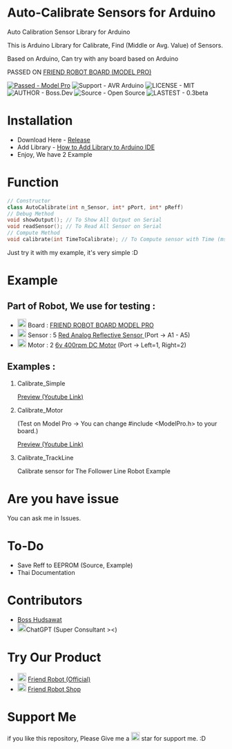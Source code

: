 # Auto-Calibrate Sensors for Arduino
Auto Calibration Sensor Library for Arduino

This is Arduino Library for Calibrate, Find (Middle or Avg. Value) of Sensors.

Based on Arduino, Can try with any board based on Arduino

PASSED ON <a href="http://www.friendrobotshop.com/product/65/board-model-pro">FRIEND ROBOT BOARD (MODEL PRO)</a>

[![Passed - Model Pro](https://img.shields.io/badge/PASSED-Model_Pro-2ea44f)](http://www.friendrobotshop.com/product/65/board-model-pro)
![Support - AVR Arduino](https://img.shields.io/badge/SUPPORT-AVR_Arduino-2ea44f)
![LICENSE - MIT](https://img.shields.io/badge/LICENSE-MIT-2ea44f)
![AUTHOR - Boss.Dev](https://img.shields.io/badge/AUTHOR-BossBoxing-2ea44f)
![Source - Open Source](https://img.shields.io/badge/SOURCE-Open_Source-2ea44f)
![LASTEST - 0.3beta](https://img.shields.io/badge/LASTEST-0.3beta-2ea44f)
# Installation

- Download Here - <a href="https://github.com/BossBoxing/autocalibration_sensor/releases">Release</a>
- Add Library - <a href="https://support.arduino.cc/hc/en-us/articles/5145457742236-Add-libraries-to-Arduino-IDE">How to Add Library to Arduino IDE</a>
- Enjoy, We have 2 Example

# Function

```cpp
// Constructor
class AutoCalibrate(int n_Sensor, int* pPort, int* pReff)
// Debug Method
void showOutput(); // To Show All Output on Serial
void readSensor(); // To Read All Sensor on Serial
// Compute Method
void calibrate(int TimeToCalibrate); // To Compute sensor with Time (ms.)
```

Just try it with my example, it's very simple :D

# Example

## Part of Robot, We use for testing :

- <img src="https://fonts.gstatic.com/s/e/notoemoji/latest/1f4a1/512.gif" alt="💡" width="20" height="20"> Board : <a href="http://www.friendrobotshop.com/product/65/board-model-pro">FRIEND ROBOT BOARD MODEL PRO</a>
- <img src="https://fonts.gstatic.com/s/e/notoemoji/latest/1f440/512.gif" alt="👀" width="20" height="20"> Sensor : 5 <a href="http://www.friendrobotshop.com/product/17/%E0%B9%80%E0%B8%8B%E0%B8%99%E0%B9%80%E0%B8%8B%E0%B8%AD%E0%B8%A3%E0%B9%8C%E0%B8%95%E0%B8%A3%E0%B8%A7%E0%B8%88%E0%B8%88%E0%B8%B1%E0%B8%9A%E0%B9%81%E0%B8%AA%E0%B8%87%E0%B8%9E%E0%B8%B7%E0%B9%89%E0%B8%99%E0%B8%9C%E0%B8%B4%E0%B8%A7%E0%B8%A7%E0%B8%B1%E0%B8%95%E0%B8%96%E0%B8%B8-%E0%B9%81%E0%B8%9A%E0%B8%9A%E0%B8%95%E0%B9%88%E0%B8%AD%E0%B8%AA%E0%B8%B2%E0%B8%A2%E0%B9%81%E0%B8%99%E0%B8%A7%E0%B8%99%E0%B8%AD%E0%B8%99">Red Analog Reflective Sensor </a> (Port -> A1 - A5)
- <img src="https://fonts.gstatic.com/s/e/notoemoji/latest/1f9bf/512.gif" alt="🦿" width="20" height="20"> Motor : 2 <a href="http://www.friendrobotshop.com/product/138/%E0%B8%A1%E0%B8%AD%E0%B9%80%E0%B8%95%E0%B8%AD%E0%B8%A3%E0%B9%8C-16ga-500-rpm-%E0%B8%9E%E0%B8%A3%E0%B9%89%E0%B8%AD%E0%B8%A1%E0%B8%AA%E0%B8%B2%E0%B8%A2">6v 400rpm DC Motor</a> (Port -> Left=1, Right=2)

## Examples :

1. Calibrate_Simple
   
   <a href="https://www.youtube.com/watch?v=JVZyO-eq-WA">Preview (Youtube Link)</a> 

2. Calibrate_Motor 
   
   (Test on Model Pro -> You can change #include <ModelPro.h> to your board.)

    <a href="https://www.youtube.com/watch?v=yv9DqHfQLeA">Preview (Youtube Link)</a>

3. Calibrate_TrackLine

   Calibrate sensor for The Follower Line Robot Example


# Are you have issue

You can ask me in Issues.
# To-Do

- Save Reff to EEPROM (Source, Example)
- Thai Documentation

# Contributors

- <a href="">Boss Hudsawat</a>
- <img src="https://fonts.gstatic.com/s/e/notoemoji/latest/2728/512.gif" alt="✨" width="20" height="20">ChatGPT (Super Consultant ><)

# Try Our Product

- <img src="https://fonts.gstatic.com/s/e/notoemoji/latest/1f916/512.gif" alt="🤖" width="20" height="20">  <a href="https://www.friendrobot.co/">Friend Robot (Official)</a>
- <img src="https://fonts.gstatic.com/s/e/notoemoji/latest/1f916/512.gif" alt="🤖" width="20" height="20">  <a href="http://www.friendrobotshop.com/">Friend Robot Shop</a>
# Support Me
if you like this repository, Please Give me a <img src="https://fonts.gstatic.com/s/e/notoemoji/latest/1f31f/512.gif" alt="🌟" width="20" height="20"> star for support me. :D
